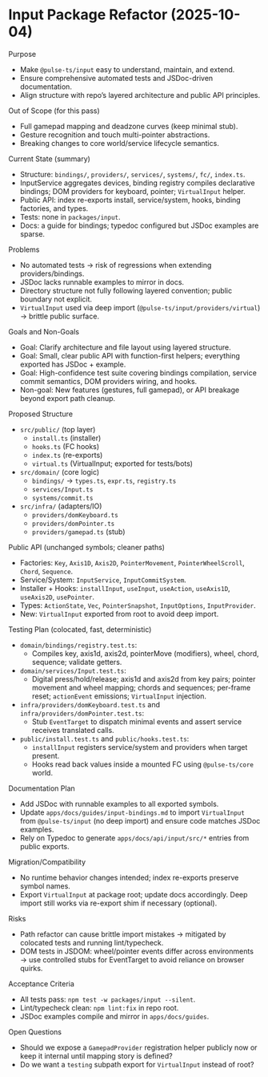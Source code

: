# Input Package Refactor (2025-10-04)

Purpose
- Make `@pulse-ts/input` easy to understand, maintain, and extend.
- Ensure comprehensive automated tests and JSDoc-driven documentation.
- Align structure with repo’s layered architecture and public API principles.

Out of Scope (for this pass)
- Full gamepad mapping and deadzone curves (keep minimal stub).
- Gesture recognition and touch multi-pointer abstractions.
- Breaking changes to core world/service lifecycle semantics.

Current State (summary)
- Structure: `bindings/`, `providers/`, `services/`, `systems/`, `fc/`, `index.ts`.
- InputService aggregates devices, binding registry compiles declarative bindings; DOM providers for keyboard, pointer; `VirtualInput` helper.
- Public API: index re-exports install, service/system, hooks, binding factories, and types.
- Tests: none in `packages/input`.
- Docs: a guide for bindings; typedoc configured but JSDoc examples are sparse.

Problems
- No automated tests → risk of regressions when extending providers/bindings.
- JSDoc lacks runnable examples to mirror in docs.
- Directory structure not fully following layered convention; public boundary not explicit.
- `VirtualInput` used via deep import (`@pulse-ts/input/providers/virtual`) → brittle public surface.

Goals and Non-Goals
- Goal: Clarify architecture and file layout using layered structure.
- Goal: Small, clear public API with function-first helpers; everything exported has JSDoc + example.
- Goal: High-confidence test suite covering bindings compilation, service commit semantics, DOM providers wiring, and hooks.
- Non-goal: New features (gestures, full gamepad), or API breakage beyond export path cleanup.

Proposed Structure
- `src/public/` (top layer)
  - `install.ts` (installer)
  - `hooks.ts` (FC hooks)
  - `index.ts` (re-exports)
  - `virtual.ts` (VirtualInput; exported for tests/bots)
- `src/domain/` (core logic)
  - `bindings/` → `types.ts`, `expr.ts`, `registry.ts`
  - `services/Input.ts`
  - `systems/commit.ts`
- `src/infra/` (adapters/IO)
  - `providers/domKeyboard.ts`
  - `providers/domPointer.ts`
  - `providers/gamepad.ts` (stub)

Public API (unchanged symbols; cleaner paths)
- Factories: `Key`, `Axis1D`, `Axis2D`, `PointerMovement`, `PointerWheelScroll`, `Chord`, `Sequence`.
- Service/System: `InputService`, `InputCommitSystem`.
- Installer + Hooks: `installInput`, `useInput`, `useAction`, `useAxis1D`, `useAxis2D`, `usePointer`.
- Types: `ActionState`, `Vec`, `PointerSnapshot`, `InputOptions`, `InputProvider`.
- New: `VirtualInput` exported from root to avoid deep import.

Testing Plan (colocated, fast, deterministic)
- `domain/bindings/registry.test.ts`:
  - Compiles key, axis1d, axis2d, pointerMove (modifiers), wheel, chord, sequence; validate getters.
- `domain/services/Input.test.ts`:
  - Digital press/hold/release; axis1d and axis2d from key pairs; pointer movement and wheel mapping; chords and sequences; per-frame reset; `actionEvent` emissions; `VirtualInput` injection.
- `infra/providers/domKeyboard.test.ts` and `infra/providers/domPointer.test.ts`:
  - Stub `EventTarget` to dispatch minimal events and assert service receives translated calls.
- `public/install.test.ts` and `public/hooks.test.ts`:
  - `installInput` registers service/system and providers when target present.
  - Hooks read back values inside a mounted FC using `@pulse-ts/core` world.

Documentation Plan
- Add JSDoc with runnable examples to all exported symbols.
- Update `apps/docs/guides/input-bindings.md` to import `VirtualInput` from `@pulse-ts/input` (no deep import) and ensure code matches JSDoc examples.
- Rely on Typedoc to generate `apps/docs/api/input/src/*` entries from public exports.

Migration/Compatibility
- No runtime behavior changes intended; index re-exports preserve symbol names.
- Export `VirtualInput` at package root; update docs accordingly. Deep import still works via re-export shim if necessary (optional).

Risks
- Path refactor can cause brittle import mistakes → mitigated by colocated tests and running lint/typecheck.
- DOM tests in JSDOM: wheel/pointer events differ across environments → use controlled stubs for EventTarget to avoid reliance on browser quirks.

Acceptance Criteria
- All tests pass: `npm test -w packages/input --silent`.
- Lint/typecheck clean: `npm lint:fix` in repo root.
- JSDoc examples compile and mirror in `apps/docs/guides`.

Open Questions
- Should we expose a `GamepadProvider` registration helper publicly now or keep it internal until mapping story is defined?
- Do we want a `testing` subpath export for `VirtualInput` instead of root?

